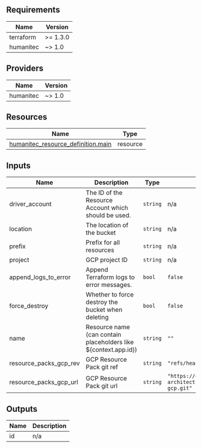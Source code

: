 <!-- BEGIN_TF_DOCS -->
## Requirements

| Name | Version |
|------|---------|
| terraform | >= 1.3.0 |
| humanitec | ~> 1.0 |

## Providers

| Name | Version |
|------|---------|
| humanitec | ~> 1.0 |

## Resources

| Name | Type |
|------|------|
| [humanitec_resource_definition.main](https://registry.terraform.io/providers/humanitec/humanitec/latest/docs/resources/resource_definition) | resource |

## Inputs

| Name | Description | Type | Default | Required |
|------|-------------|------|---------|:--------:|
| driver\_account | The ID of the Resource Account which should be used. | `string` | n/a | yes |
| location | The location of the bucket | `string` | n/a | yes |
| prefix | Prefix for all resources | `string` | n/a | yes |
| project | GCP project ID | `string` | n/a | yes |
| append\_logs\_to\_error | Append Terraform logs to error messages. | `bool` | `false` | no |
| force\_destroy | Whether to force destroy the bucket when deleting | `bool` | `false` | no |
| name | Resource name (can contain placeholders like ${context.app.id}) | `string` | `""` | no |
| resource\_packs\_gcp\_rev | GCP Resource Pack git ref | `string` | `"refs/heads/main"` | no |
| resource\_packs\_gcp\_url | GCP Resource Pack git url | `string` | `"https://github.com/humanitec-architecture/resource-packs-gcp.git"` | no |

## Outputs

| Name | Description |
|------|-------------|
| id | n/a |
<!-- END_TF_DOCS -->
